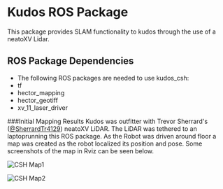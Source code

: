 Kudos ROS Package
=======
This package provides SLAM functionality to kudos through the use of a neatoXV Lidar.

ROS Package Dependencies
------------------------
- The following ROS packages are needed to use kudos\_csh:
- tf
- hector\_mapping
- hector\_geotiff
- xv\_11\_laser\_driver

###Initial Mapping Results
Kudos was outfitter with Trevor Sherrard's ([@SherrardTr4129](https://github.com/sherrardTr4129)) neatoXV LiDAR. The LiDAR was tethered to an laptoprunning this ROS package. As the Robot was driven around floor a map was created as the robot localized its position and pose. Some screenshots of the map in Rviz can be seen below.

![CSH Map1](https://www.csh.rit.edu/~sherrardtr/CSH_Map_1.png)

![CSH Map2](https://www.csh.rit.edu/~sherrardtr/CSH_Map_2.png)
